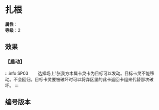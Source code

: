 <script setup>
let list = [
    { number: "SP03-014", url: "/packs/SP03" }
]
</script>

# 扎根

**属性**：<CardAttribute text="木"/><br/>
**等级**：2

## 效果

### 【启动】

:::info SP03
&emsp;&emsp;选择场上1张我方木属卡灵卡为目标可以发动。目标卡灵不能移动。不会回归。目标卡灵要被破坏时可以将弃区里的此卡返回卡组来代替那次破坏。
:::

## 编号版本

<CardNumberBox :list="list"/>

